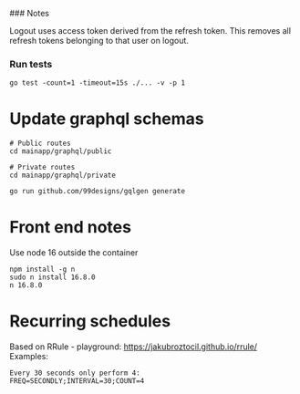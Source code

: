 ### Notes

Logout uses access token derived from the refresh token. This removes all refresh tokens belonging to that user on logout.

### Run tests
```
go test -count=1 -timeout=15s ./... -v -p 1
```

# Update graphql schemas

```
# Public routes
cd mainapp/graphql/public

# Private routes
cd mainapp/graphql/private

go run github.com/99designs/gqlgen generate
```

# Front end notes
Use node 16 outside the container
```
npm install -g n
sudo n install 16.8.0
n 16.8.0
```

# Recurring schedules
Based on RRule - playground: https://jakubroztocil.github.io/rrule/
Examples: 
```
Every 30 seconds only perform 4:
FREQ=SECONDLY;INTERVAL=30;COUNT=4
```